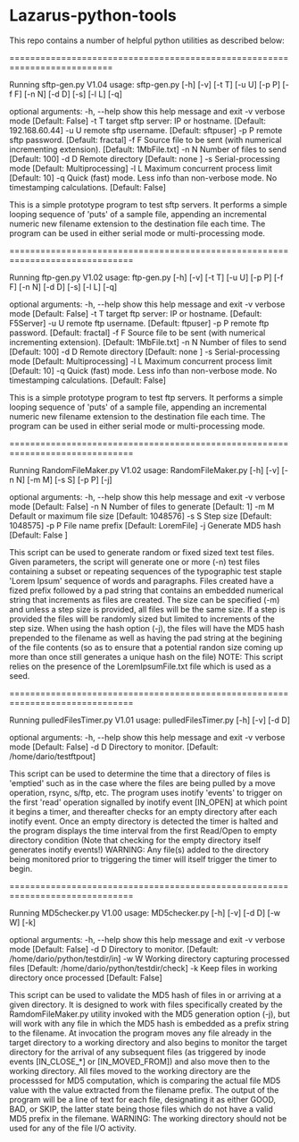# Lazarus-python-tools

This repo contains a number of helpful python utilities as described below:

==========================================================================

Running sftp-gen.py V1.04
usage: sftp-gen.py [-h] [-v] [-t T] [-u U] [-p P] [-f F] [-n N] [-d D] [-s]
                   [-l L] [-q]

optional arguments:
  -h, --help  show this help message and exit
  -v          verbose mode [Default: False]
  -t T        target sftp server: IP or hostname. [Default: 192.168.60.44]
  -u U        remote sftp username. [Default: sftpuser]
  -p P        remote sftp password. [Default: fractal]
  -f F        Source file to be sent (with numerical incrementing extension).
              [Default: 1MbFile.txt]
  -n N        Number of files to send [Default: 100]
  -d D        Remote directory [Default: none ]
  -s          Serial-processing mode [Default: Multiprocessing]
  -l L        Maximum concurrent process limit [Default: 10]
  -q          Quick (fast) mode. Less info than non-verbose mode. No
              timestamping calculations. [Default: False]

This is a simple prototype program to test sftp servers. It performs a simple
looping sequence of 'puts' of a sample file, appending an incremental numeric
new filename extension to the destination file each time. The program can be
used in either serial mode or multi-processing mode.

==============================================================================

Running ftp-gen.py V1.02
usage: ftp-gen.py [-h] [-v] [-t T] [-u U] [-p P] [-f F] [-n N] [-d D] [-s]
                  [-l L] [-q]

optional arguments:
  -h, --help  show this help message and exit
  -v          verbose mode [Default: False]
  -t T        target ftp server: IP or hostname. [Default: F5Server]
  -u U        remote ftp username. [Default: ftpuser]
  -p P        remote ftp password. [Default: fractal]
  -f F        Source file to be sent (with numerical incrementing extension).
              [Default: 1MbFile.txt]
  -n N        Number of files to send [Default: 100]
  -d D        Remote directory [Default: none ]
  -s          Serial-processing mode [Default: Multiprocessing]
  -l L        Maximum concurrent process limit [Default: 10]
  -q          Quick (fast) mode. Less info than non-verbose mode. No
              timestamping calculations. [Default: False]

This is a simple prototype program to test ftp servers. It performs a simple
looping sequence of 'puts' of a sample file, appending an incremental numeric
new filename extension to the destination file each time. The program can be
used in either serial mode or multi-processing mode.

==============================================================================

Running RandomFileMaker.py V1.02
usage: RandomFileMaker.py [-h] [-v] [-n N] [-m M] [-s S] [-p P] [-j]

optional arguments:
  -h, --help  show this help message and exit
  -v          verbose mode [Default: False]
  -n N        Number of files to generate [Default: 1]
  -m M        Default or maximum file size [Default: 1048576]
  -s S        Step size [Default: 1048575]
  -p P        File name prefix [Default: LoremFile]
  -j          Generate MD5 hash [Default: False ]

This script can be used to generate random or fixed sized text test files.
Given parameters, the script will generate one or more (-n) test files
containing a subset or repeating sequences of the typographic test staple
'Lorem Ipsum' sequence of words and paragraphs. Files created have a fized
prefix followed by a pad string that contains an embedded numerical string
that increments as files are created. The size can be specified (-m) and
unless a step size is provided, all files will be the same size. If a step is
provided the files will be randomly sized but limited to increments of the
step size. When using the hash option (-j), the files will have the MD5 hash
prepended to the filename as well as having the pad string at the begining of
the file contents (so as to ensure that a potential randon size coming up more
than once still generates a unique hash on the file) NOTE: This script relies
on the presence of the LoremIpsumFile.txt file which is used as a seed.

==============================================================================

Running pulledFilesTimer.py V1.01
usage: pulledFilesTimer.py [-h] [-v] [-d D]

optional arguments:
  -h, --help  show this help message and exit
  -v          verbose mode [Default: False]
  -d D        Directory to monitor. [Default: /home/dario/testftpout]

This script can be used to determine the time that a directory of files is
'emptied' such as in the case where the files are being pulled by a move
operation, rsync, s/ftp, etc. The program uses inotify 'events' to trigger on
the first 'read' operation signalled by inotify event [IN_OPEN] at which point
it begins a timer, and thereafter checks for an empty directory after each
inotify event. Once an empty directory is detected the timer is halted and the
program displays the time interval from the first Read/Open to empty directory
condition (Note that checking for the empty directory itself generates inotify
events!) WARNING: Any file(s) added to the directory being monitored prior to
triggering the timer will itself trigger the timer to begin.

==============================================================================

Running MD5checker.py V1.00
usage: MD5checker.py [-h] [-v] [-d D] [-w W] [-k]

optional arguments:
  -h, --help  show this help message and exit
  -v          verbose mode [Default: False]
  -d D        Directory to monitor. [Default: /home/dario/python/testdir/in]
  -w W        Working directory capturing processed files [Default:
              /home/dario/python/testdir/check]
  -k          Keep files in working directory once processed [Default: False]

This script can be used to validate the MD5 hash of files in or arriving at a
given directory. It is designed to work with files specifically created by the
RamdomFileMaker.py utility invoked with the MD5 generation option (-j), but
will work with any file in which the MD5 hash is embedded as a prefix string
to the filename. At invocation the program moves any file already in the
target directory to a working directory and also begins to monitor the target
directory for the arrival of any subsequent files (as triggered by inode
events [IN_CLOSE_*] or [IN_MOVED_FROM]) and also move then to the working
directory. All files moved to the working directory are the processsed for MD5
computation, which is comparing the actual file MD5 value with the value
extracted from the filename prefix. The output of the program will be a line
of text for each file, designating it as either GOOD, BAD, or SKIP, the latter
state being those files which do not have a valid MD5 prefix in the filemane.
WARNING: The working directory should not be used for any of the file I/O
activity.


